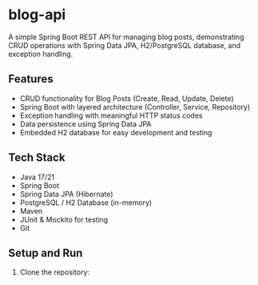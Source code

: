 # blog-api

A simple Spring Boot REST API for managing blog posts, demonstrating CRUD operations with Spring Data JPA, H2/PostgreSQL database, and exception handling.

## Features

- CRUD functionality for Blog Posts (Create, Read, Update, Delete)
- Spring Boot with layered architecture (Controller, Service, Repository)
- Exception handling with meaningful HTTP status codes
- Data persistence using Spring Data JPA
- Embedded H2 database for easy development and testing

## Tech Stack

- Java 17/21
- Spring Boot
- Spring Data JPA (Hibernate)
- PostgreSQL / H2 Database (in-memory)
- Maven
- JUnit & Mockito for testing
- Git

## Setup and Run

1. Clone the repository:

